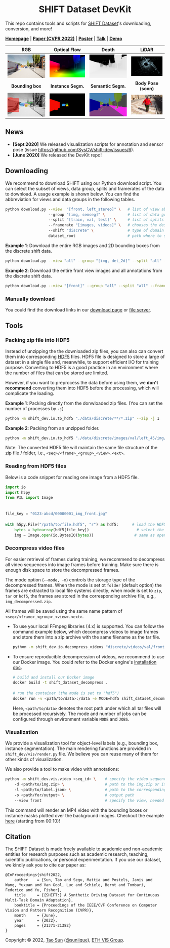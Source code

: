 <h1 align="center"> SHIFT Dataset DevKit </h1>

This repo contains tools and scripts for [SHIFT Dataset](https://www.vis.xyz/shift/)'s downloading, conversion, and more!

[**Homepage**](https://www.vis.xyz/shift) | [**Paper (CVPR 2022)**](https://arxiv.org/abs/2206.08367) | [**Poster**](https://github.com/SysCV/shift-dev/blob/main/assert/Poster%20SHIFT.pdf) | [**Talk**](https://www.youtube.com/watch?v=q39gJveIhRc) | [**Demo**](https://www.youtube.com/watch?v=BsqGrDd2Kzw)


<div align="center">
<div></div>

| **RGB**          |    **Optical Flow**    | **Depth**   | **LiDAR** |
|:----------------:|:----------------:|:----------------:|:---------:|
|  <img src="assert/figures/img.png">                |       <img src="assert/figures/flow.png">     |   <img src="assert/figures/depth.png">                       |   <img src="assert/figures/lidar.png" >         |
|   **Bounding box** | **Instance Segm.** | **Semantic Segm.**  | **Body Pose (soon)**  |
|   <img src="assert/figures/bbox2d.png">                 |     <img src="assert/figures/ins.png">            |         <img src="assert/figures/seg.png">           |       <img src="assert/figures/pose.png">      |

</div>



## News

- **[Sept 2020]** We released visualization scripts for annotation and sensor pose (issue https://github.com/SysCV/shift-dev/issues/6).
- **[June 2020]** We released the DevKit repo!


## Downloading
We recommend to download SHIFT using our Python download script. You can select the subset of views, data group, splits and framerates of the data to download. A usage example is shown below. You can find the abbreviation for views and data groups in the following tables.

```bash
python download.py --view  "[front, left_stereo]" \   # list of view abbreviation to download
                   --group "[img, semseg]" \          # list of data group abbreviation to download 
                   --split "[train, val, test]" \     # list of splits to download 
                   --framerate "[images, videos]" \   # chooses the desired frame rate (images=1fps, videos=10fps)
                   --shift "discrete" \               # type of domain shifts. Options: discrete, continuous/1x, continuous/10x, continuous/100x 
                   dataset_root                       # path where to store the downloaded data
```
**Example 1**: Download the entire RGB images and 2D bounding boxes from the discrete shift data.
```bash
python download.py --view "all" --group "[img, det_2d]" --split "all" --framerate "[images]" ./data
```

**Example 2**: Download the entire front view images and all annotations from the discrete shift data.
```bash
python download.py --view "[front]" --group "all" --split "all" --framerate "[images]" ./data
```

### Manually download
You could find the download links in our [download page](https://www.vis.xyz/shift/download/) or [file server](https://dl.cv.ethz.ch/shift/).

## Tools
### Packing zip file into HDF5
Instead of unzipping the the downloaded zip files, you can also can convert them into corresponding [HDF5](https://en.wikipedia.org/wiki/Hierarchical_Data_Format) files. HDF5 file is designed to store a large of dataset in a single file and, meanwhile, to support efficient I/O for training purpose. Converting to HDF5 is a good practice in an environment where the number of files that can be stored are limited. 

However, if you want to preprocess the data before using them, we **don't recommend** converting them into HDF5 before the processing, which will complicate the loading.

**Example 1**: Packing directly from the donwloaded zip files. (You can set the number of processes by `-j`)
```bash
python -m shift_dev.io.to_hdf5 "./data/discrete/**/*.zip" --zip -j 1
```

**Example 2**: Packing from an unzipped folder.
```bash
python -m shift_dev.io.to_hdf5 "./data/discrete/images/val/left_45/img/"
```

Note: The converted HDF5 file will maintain the same file structure of the zip file / folder, i.e., `<seq>/<frame>_<group>_<view>.<ext>`.

### Reading from HDF5 files
Below is a code snippet for reading one image from a HDF5 file.
```python
import io
import h5py
from PIL import Image


file_key = "0123-abcd/00000001_img_front.jpg"

with h5py.File("/path/to/file.hdf5", "r") as hdf5:      # load the HDF5 file
    bytes = bytearray(hdf5[file_key])                     # select the file we want
    img = Image.open(io.BytesIO(bytes))                  # same as opening an ordinary png file from IO stream.
```

### Decompress video files
For easier retrieval of frames during training, we recommend to decompress all video sequences into image frames before training. Make sure there is enough disk space to store the decompressed frames. 

The mode option (`--mode, -m`) controls the storage type of the decompressed frames. When the mode is set ot `folder` (default option) the frames are extracted to local file systems directly; when mode is set to `zip`, `tar` or `hdf5`, the frames are stored in the corresponding archive file, e.g., `img_decompressed.zip`.  

All frames will be saved using the same name pattern of `<seq>/<frame>_<group>_<view>.<ext>`.

- To use your local FFmpeg libraries (4.x) is supported. You can follow the command example below, which decompress videos to image frames and store them into a zip archive with the same filename as the tar file.
    ```bash
    python -m shift_dev.io.decompress_videos "discrete/videos/val/front/*.tar" -m "zip" -j 1
    ```

- To ensure reproducible decompression of videos, we recommend to use our Docker image. You could refer to the Docker engine's [installation doc](https://docs.docker.com/engine/install/).
    ```bash
    # build and install our Docker image
    docker build -t shift_dataset_decompress .

    # run the container (the mode is set to "hdf5")
    docker run -v <path/to/data>:/data -e MODE=hdf5 shift_dataset_decompress
    ```
    Here, `<path/to/data>` denotes the root path under which all tar files will be processed recursively. The mode and number of jobs can be configured through environment variable `MODE` and `JOBS`. 

### Visualization

We provide a visualization tool for object-level labels (e.g., bounding box, instance segmentation). The main rendering functions are provided in `shift_dev/vis/render.py` file. We believe you can reuse many of them for other kinds of visualization. 

We also provide a tool to make video with annotations:
```bash
python -m shift_dev.vis.video <seq_id> \    # specify the video sequence
    -d <path/to/img.zip> \                  # path to the img.zip or its unzipped folder
    -l <path/to/label.json> \               # path to the corresponding label ({det_2d/det_3d/det_insseg_2d}.json)
    -o <path/for/output> \                  # output path
    --view front                            # specify the view, needed to be corresponded with images and label file
```
This command will render an MP4 video with the bounding boxes or instance masks plotted over the background images. Checkout the example [here](https://www.youtube.com/watch?v=BsqGrDd2Kzw) (starting from 00:10)!



## Citation

The SHIFT Dataset is made freely available to academic and non-academic entities for research purposes such as academic research, teaching, scientific publications, or personal experimentation. If you use our dataset, we kindly ask you to cite our paper as:

```
@InProceedings{shift2022,
    author    = {Sun, Tao and Segu, Mattia and Postels, Janis and Wang, Yuxuan and Van Gool, Luc and Schiele, Bernt and Tombari, Federico and Yu, Fisher},
    title     = {{SHIFT:} A Synthetic Driving Dataset for Continuous Multi-Task Domain Adaptation},
    booktitle = {Proceedings of the IEEE/CVF Conference on Computer Vision and Pattern Recognition (CVPR)},
    month     = {June},
    year      = {2022},
    pages     = {21371-21382}
}
```


Copyright © 2022, [Tao Sun](https://suniique.com) ([@suniique](https://github.com/suniique)), [ETH VIS Group](https://cv.ethz.ch/).
